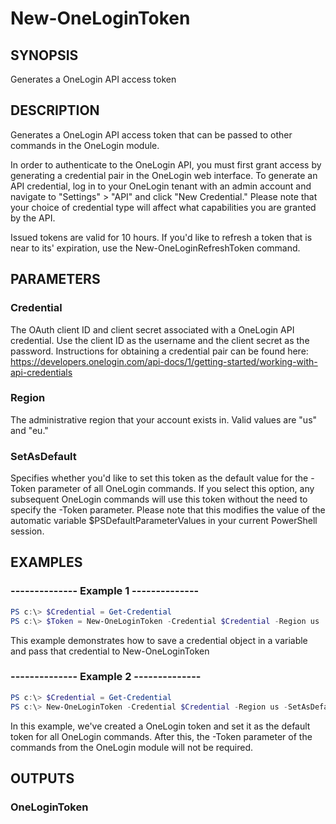 # New-OneLoginToken

## SYNOPSIS
Generates a OneLogin API access token

## DESCRIPTION
Generates a OneLogin API access token that can be passed to other commands in the OneLogin module.

In order to authenticate to the OneLogin API, you must first grant access by generating a credential pair in the OneLogin web interface. To generate an API credential, log in to your OneLogin tenant with an admin account and navigate to "Settings" > "API" and click "New Credential." Please note that your choice of credential type will affect what capabilities you are granted by the API.

Issued tokens are valid for 10 hours. If you'd like to refresh a token that is near to its' expiration, use the New-OneLoginRefreshToken command.

## PARAMETERS
### Credential
The OAuth client ID and client secret associated with a OneLogin API credential. Use the client ID as the username and the client secret as the password. Instructions for obtaining a credential pair can be found here: https://developers.onelogin.com/api-docs/1/getting-started/working-with-api-credentials

### Region
The administrative region that your account exists in. Valid values are "us" and "eu."

### SetAsDefault
Specifies whether you'd like to set this token as the default value for the -Token parameter of all OneLogin commands. If you select this option, any subsequent OneLogin commands will use this token without the need to specify the -Token parameter. Please note that this modifies the value of the automatic variable $PSDefaultParameterValues in your current PowerShell session.

## EXAMPLES
### --------------  Example 1  --------------

```powershell
PS c:\> $Credential = Get-Credential
PS c:\> $Token = New-OneLoginToken -Credential $Credential -Region us
```
This example demonstrates how to save a credential object in a variable and pass that credential to New-OneLoginToken

### --------------  Example 2  --------------

```powershell
PS c:\> $Credential = Get-Credential
PS c:\> New-OneLoginToken -Credential $Credential -Region us -SetAsDefault
```
In this example, we've created a OneLogin token and set it as the default token for all OneLogin commands. After this, the -Token parameter of the commands from the OneLogin module will not be required.

## OUTPUTS
### OneLoginToken
